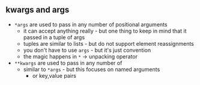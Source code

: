 ## kwargs and args

- `*args` are used to pass in any number of positional arguments
  - it can accept anything really - but one thing to keep in mind that it passed in a tuple of args
  - tuples are similar to lists - but do not support element reassignments
  - you don't have to use `args` - but it's just convention
  - the magic happens in `*` -> unpacking operator
- `**kwargs` are used to pass in any number of
  - similar to `*args` - but this focuses on named arguments
    - or key,value pairs
